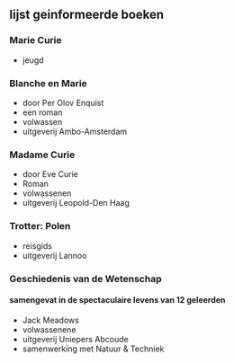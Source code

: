 ## lijst geinformeerde boeken

### Marie Curie 
- jeugd

### Blanche en Marie 
- door Per Olov Enquist
- een roman
- volwassen
- uitgeverij Ambo-Amsterdam

### Madame Curie
- door Eve Curie
- Roman
- volwassenen
- uitgeverij Leopold-Den Haag

### Trotter: Polen
- reisgids
- uitgeverij Lannoo

### Geschiedenis van de Wetenschap
#### samengevat in de spectaculaire levens van 12 geleerden
- Jack Meadows
- volwassenene
- uitgeverij Uniepers Abcoude
- samenwerking met Natuur & Techniek
